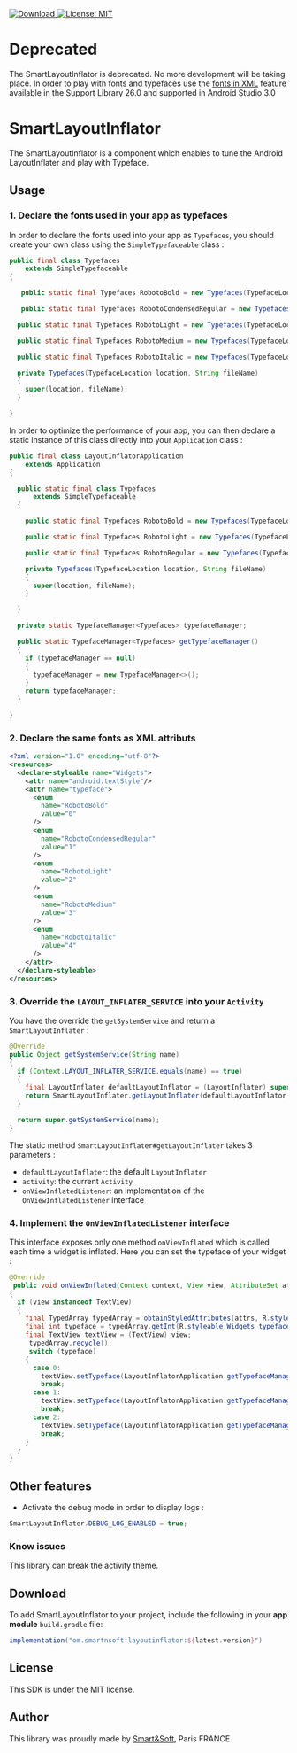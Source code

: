 [ ![Download](https://api.bintray.com/packages/smartnsoft/maven/layoutInflator/images/download.svg) ](https://bintray.com/smartnsoft/maven/layoutInflator/_latestVersion)
[![License: MIT](https://img.shields.io/badge/License-MIT-yellow.svg)](https://opensource.org/licenses/MIT)

# Deprecated
The SmartLayoutInflator is deprecated. No more development will be taking place. In order to play with fonts and typefaces use the [fonts in XML](https://developer.android.com/guide/topics/ui/look-and-feel/fonts-in-xml.html) feature available in the Support Library 26.0 and supported in Android Studio 3.0

# SmartLayoutInflator
The SmartLayoutInflator is a component which enables to tune the Android LayoutInflater and play with Typeface.

## Usage

### 1. Declare the fonts used in your app as typefaces 

In order to declare the fonts used into your app as `Typefaces`, you should create your own class using the `SimpleTypefaceable` class :

```java
public final class Typefaces
    extends SimpleTypefaceable
{

   public static final Typefaces RobotoBold = new Typefaces(TypefaceLocation.Assets, "Roboto-Bold.ttf");

   public static final Typefaces RobotoCondensedRegular = new Typefaces(TypefaceLocation.Assets, "RobotoCondensed-Regular.ttf");

  public static final Typefaces RobotoLight = new Typefaces(TypefaceLocation.Assets, "Roboto-Light.ttf");

  public static final Typefaces RobotoMedium = new Typefaces(TypefaceLocation.Assets, "Roboto-Medium.ttf");

  public static final Typefaces RobotoItalic = new Typefaces(TypefaceLocation.Assets, "Roboto-Italic.ttf");

  private Typefaces(TypefaceLocation location, String fileName)
  {
    super(location, fileName);
  }

}
```

In order to optimize the performance of your app, you can then declare a static instance of this class directly into your `Application` class :

```java
public final class LayoutInflatorApplication
    extends Application
{

  public static final class Typefaces
      extends SimpleTypefaceable
  {

    public static final Typefaces RobotoBold = new Typefaces(TypefaceLocation.Assets, "Roboto-Bold.ttf");

    public static final Typefaces RobotoLight = new Typefaces(TypefaceLocation.Assets, "Roboto-Light.ttf");

    public static final Typefaces RobotoRegular = new Typefaces(TypefaceLocation.Assets, "Roboto-Regular.ttf");

    private Typefaces(TypefaceLocation location, String fileName)
    {
      super(location, fileName);
    }

  }

  private static TypefaceManager<Typefaces> typefaceManager;

  public static TypefaceManager<Typefaces> getTypefaceManager()
  {
    if (typefaceManager == null)
    {
      typefaceManager = new TypefaceManager<>();
    }
    return typefaceManager;
  }

}
```

### 2. Declare the same fonts as XML attributs

```xml
<?xml version="1.0" encoding="utf-8"?>
<resources>
  <declare-styleable name="Widgets">
    <attr name="android:textStyle"/>
    <attr name="typeface">
      <enum
        name="RobotoBold"
        value="0"
      />
      <enum
        name="RobotoCondensedRegular"
        value="1"
      />
      <enum
        name="RobotoLight"
        value="2"
      />
      <enum
        name="RobotoMedium"
        value="3"
      />
      <enum
        name="RobotoItalic"
        value="4"
      />
    </attr>
  </declare-styleable>
</resources>
```

### 3. Override the `LAYOUT_INFLATER_SERVICE` into your `Activity`

You have the override the `getSystemService` and return a `SmartLayoutInflater` :

```java
@Override
public Object getSystemService(String name)
{
  if (Context.LAYOUT_INFLATER_SERVICE.equals(name) == true)
  {
    final LayoutInflater defaultLayoutInflator = (LayoutInflater) super.getSystemService(name);
    return SmartLayoutInflater.getLayoutInflater(defaultLayoutInflator, this, this);
  }

  return super.getSystemService(name);
}
```

The static method `SmartLayoutInflater#getLayoutInflater` takes 3 parameters :
* `defaultLayoutInflater`: the default `LayoutInflater`
* `activity`: the current `Activity`
* `onViewInflatedListener`: an implementation of the `OnViewInflatedListener` interface

### 4. Implement the `OnViewInflatedListener` interface

This interface exposes only one method `onViewInflated` which is called each time a widget is inflated. Here you can set the typeface of your widget :

```java
@Override
 public void onViewInflated(Context context, View view, AttributeSet attrs)
{
  if (view instanceof TextView)
  {
    final TypedArray typedArray = obtainStyledAttributes(attrs, R.styleable.Widgets);
    final int typeface = typedArray.getInt(R.styleable.Widgets_typeface, 0);
    final TextView textView = (TextView) view;
     typedArray.recycle();
     switch (typeface)
    {
      case 0:
        textView.setTypeface(LayoutInflatorApplication.getTypefaceManager().getTypeface(getApplicationContext(), Typefaces.RobotoBold));
        break;
      case 1:
        textView.setTypeface(LayoutInflatorApplication.getTypefaceManager().getTypeface(getApplicationContext(), Typefaces.RobotoLight));
        break;
      case 2:
        textView.setTypeface(LayoutInflatorApplication.getTypefaceManager().getTypeface(getApplicationContext(), Typefaces.RobotoRegular));
        break;
    }
  }
}
```

## Other features

* Activate the debug mode in order to display logs :

```java
SmartLayoutInflater.DEBUG_LOG_ENABLED = true;
```

### Know issues

This library can break the activity theme.

## Download

To add SmartLayoutInflator to your project, include the following in your **app module** `build.gradle` file:

```groovy
implementation("om.smartnsoft:layoutinflator:${latest.version}")
```

## License

This SDK is under the MIT license.

## Author

This library was proudly made by [Smart&Soft](https://smartnsoft.com/), Paris FRANCE
